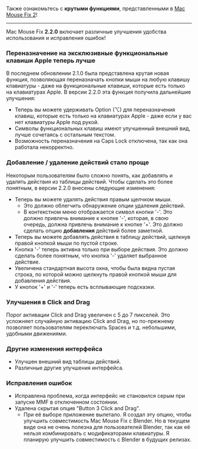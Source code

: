 Также ознакомьтесь с **крутыми функциями**, представленными в [Mac Mouse Fix 2](https://github.com/noah-nuebling/mac-mouse-fix/releases/tag/2.0.0)!

---

Mac Mouse Fix **2.2.0** включает различные улучшения удобства использования и исправления ошибок!

### Переназначение на эксклюзивные функциональные клавиши Apple теперь лучше

В последнем обновлении 2.1.0 была представлена крутая новая функция, позволяющая переназначать кнопки мыши на любую клавишу клавиатуры - даже на функциональные клавиши, которые есть только на клавиатурах Apple. В версии 2.2.0 эта функция получила дальнейшие улучшения:

- Теперь вы можете удерживать Option (⌥) для переназначения клавиш, которые есть только на клавиатурах Apple - даже если у вас нет клавиатуры Apple под рукой.
- Символы функциональных клавиш имеют улучшенный внешний вид, лучше сочетаясь с остальным текстом.
- Возможность переназначения на Caps Lock отключена, так как она работала некорректно.

### Добавление / удаление действий стало проще

Некоторым пользователям было сложно понять, как добавлять и удалять действия из таблицы действий. Чтобы сделать это более понятным, в версии 2.2.0 внесены следующие изменения:

- Теперь вы можете удалять действия правым щелчком мыши.
  - Это должно облегчить обнаружение опции удаления действий.
  - В контекстном меню отображается символ кнопки '-'. Это должно привлечь внимание к кнопке '-', которая, в свою очередь, должна привлечь внимание к кнопке '+'. Это должно сделать опцию **добавления** действий более заметной.
- Теперь вы можете добавлять действия в таблицу действий, щелкнув правой кнопкой мыши по пустой строке.
- Кнопка '-' теперь активна только при выборе действия. Это должно сделать более понятным, что кнопка '-' удаляет выбранное действие.
- Увеличена стандартная высота окна, чтобы была видна пустая строка, по которой можно щелкнуть правой кнопкой мыши для добавления действия.
- У кнопок '+' и '-' теперь есть всплывающие подсказки.

### Улучшения в Click and Drag

Порог активации Click and Drag увеличен с 5 до 7 пикселей. Это усложняет случайную активацию Click and Drag, но по-прежнему позволяет пользователям переключать Spaces и т.д. небольшими, удобными движениями.

### Другие изменения интерфейса

- Улучшен внешний вид таблицы действий.
- Различные другие улучшения интерфейса.

### Исправления ошибок

- Исправлена проблема, когда интерфейс не становился серым при запуске MMF в отключенном состоянии.
- Удалена скрытая опция "Button 3 Click and Drag".
  - При её выборе приложение вылетало. Я создал эту опцию, чтобы улучшить совместимость Mac Mouse Fix с Blender. Но в текущем виде она не очень полезна для пользователей Blender, так как её нельзя комбинировать с модификаторами клавиатуры. Я планирую улучшить совместимость с Blender в будущих релизах.